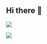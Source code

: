 ## Hi there 👋

![](http://github-profile-summary-cards.vercel.app/api/cards/profile-details?username=BlaBlaBlazzz&theme=blueberry)

![](http://github-profile-summary-cards.vercel.app/api/cards/stats?username=BlaBlaBlazzz&theme=blueberry)

<!--
**BlaBlaBlazzz/BlaBlaBlazzz** is a ✨ _special_ ✨ repository because its `README.md` (this file) appears on your GitHub profile.

Here are some ideas to get you started:

- 🔭 I’m currently working on ...
- 🌱 I’m currently learning ...
- 👯 I’m looking to collaborate on ...
- 🤔 I’m looking for help with ...
- 💬 Ask me about ...
- 📫 How to reach me: ...
- 😄 Pronouns: ...
- ⚡ Fun fact: ...
-->
